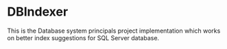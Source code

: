 # DBIndexer
This is the Database system principals project implementation which works on better index suggestions for SQL Server database.
